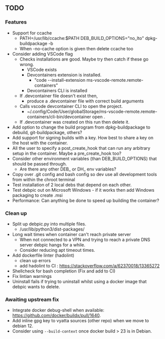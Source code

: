 ## TODO

### Features
* Support for ccache
    * PATH=/usr/lib/ccache:$PATH DEB_BUILD_OPTIONS="no_lto" dpkg-buildpackage -b
    * When -no-cache option is given then delete ccache too
* Consider adding VSCode flag 
    * Checks installations are good. Maybe try then catch if these go wrong.
        * VSCode exists
        * Devcontainers extension is installed. 
            * "code --install-extension ms-vscode-remote.remote-containers"
        * Devcontainers CLI is installed
    * If .devcontainer file doesn't exist then, 
        * produce a .devcontainer file with correct build arguments
    * Calls vscode devcontainer CLI to open the project.
        * ~/.config/Code/User/globalStorage/ms-vscode-remote.remote-containers/cli-bin/devcontainer open .
    * If .devcontainer was created  on this run then delete it.
* Add option to change the build program from dpkg-buildpackage to debuild, git-buildpackage, others?
* Add support for signing builds with a key. How best to share a key on the host with the container.
* All the user to specify a post_create_hook that can run any arbitrary setup in the container. Maybe a pre_create_hook too? 
* Consider other environment variables (than DEB_BUILD_OPTIONS) that should be passed through.
    * Are there any other DEB_ or DH_ env variables?
* Copy over .git config and bash config so dev use all development tools from within the chroot terminal
* Test installation of 2 local debs that depend on each other.
* Test debpic out on Microsoft Windows - if it works then add Windows packaging to create .msi
* Performance: Can anything be done to speed up building the container?

### Clean up 
* Split up debpic.py into multiple files.
    * /usr/lib/python3/dist-packages/
* Long wait times when container can't reach private server
    * When not connected to a VPN and trying to reach a private DNS server debpic hangs for a while.
    * Consider reducing apt timeout times.
* Add dockerfile linter (hadolint)
    * clean up errors
    * add hadolint to CI : https://stackoverflow.com/a/62370018/13365272
* Shellcheck for bash completion (Fix and add to CI)
* Fix lintian warnings
* Uninstall fails if trying to uninstall whilst using a docker image that debpic wants to delete.

### Awaiting upstream fix
* Integrate docker debug-shell when available: https://github.com/docker/buildx/pull/1640.
* Add inline gpg key to vyatta sources (other repo) when we move to debian 12.
* Consider using `--build-context` once docker build > 23 is in Debian.
